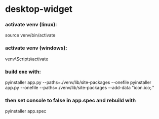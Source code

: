 # desktop-widget

### activate venv (linux):
source venv/bin/activate

### activate venv (windows):
venv\Scripts\activate

### build exe with:
pyinstaller app.py --paths=./venv/lib/site-packages --onefile
pyinstaller app.py --onefile --paths=./venv/lib/site-packages --add-data "icon.ico;."

### then set console to false in app.spec and rebuild with
pyinstaller app.spec
